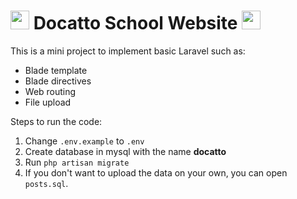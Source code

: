 # <img src="https://media.giphy.com/media/4Zo41lhzKt6iZ8xff9/giphy.gif" width="30" height="30" /> Docatto School Website <img src="https://media.giphy.com/media/vFKqnCdLPNOKc/giphy.gif" width="30" height="30" />

<!-- --- -->

This is a mini project to implement basic Laravel such as:
- Blade template
- Blade directives
- Web routing
- File upload

Steps to run the code:
1. Change ```.env.example``` to ```.env```
2. Create database in mysql with the name __docatto__
3. Run ```php artisan migrate```
4. If you don't want to upload the data on your own, you can open ```posts.sql```.
